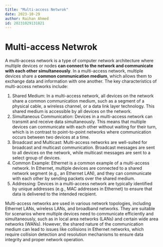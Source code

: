 ```yaml
---
title: "Multi-access Netwrok"
date: 2023-10-29
author: Raihan Ahmed
id: 20231029131821
---
```


# Multi-access Netwrok



A multi-access network is a type of computer network architecture where multiple devices or nodes **can connect to the network and communicate with each other simultaneously**. In a multi-access network, multiple devices share a **common communication medium**, which allows them to exchange data and information with one another. The key characteristics of multi-access networks include:

1.  Shared Medium: In a multi-access network, all devices on the network share a common communication medium, such as a segment of a physical cable, a wireless channel, or a data link layer technology. This shared medium is accessible by all devices on the network.
2.  Simultaneous Communication: Devices in a multi-access network can transmit and receive data simultaneously. This means that multiple devices can communicate with each other without waiting for their turn, which is in contrast to point-to-point networks where communication occurs between two devices at a time.
3.  Broadcast and Multicast: Multi-access networks are well-suited for broadcast and multicast communication. Broadcast messages are sent to all devices on the network, while multicast messages are sent to a select group of devices.
4.  Common Example: Ethernet is a common example of a multi-access network. In Ethernet, multiple devices are connected to a shared network segment (e.g., an Ethernet LAN), and they can communicate with each other by sending packets over the shared medium.
5.  Addressing: Devices in a multi-access network are typically identified by unique addresses (e.g., MAC addresses in Ethernet) to ensure that data is delivered to the intended recipient.

Multi-access networks are used in various network topologies, including Ethernet LANs, wireless LANs, and broadband networks. They are suitable for scenarios where multiple devices need to communicate efficiently and simultaneously, such as in local area networks (LANs) and certain wide area networks (WANs). However, the shared nature of the communication medium can lead to issues like collisions in Ethernet networks, which require collision detection and resolution mechanisms to ensure data integrity and proper network operation.



